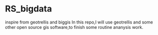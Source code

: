 # RS_bigdata
inspire from geotrellis and biggis
In this repo,I will use geotrellis and some other open source gis software,to finish some routine ananysis work.
